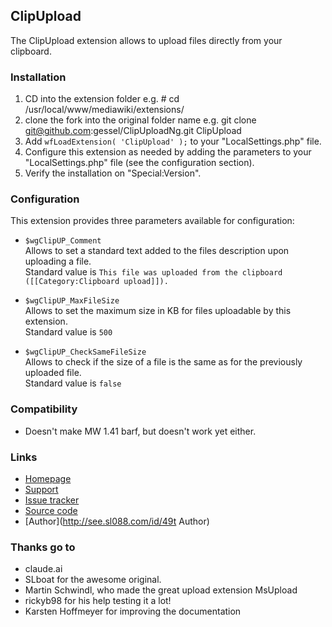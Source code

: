 ## ClipUpload

The ClipUpload extension allows to upload files directly from your clipboard.


### Installation

1. CD into the extension folder e.g. # cd /usr/local/www/mediawiki/extensions/
2. clone the fork into the original folder name e.g. git clone git@github.com:gessel/ClipUploadNg.git ClipUpload
3. Add `wfLoadExtension( 'ClipUpload' );` to your "LocalSettings.php" file.
4. Configure this extension as needed by adding the parameters to your "LocalSettings.php" file (see the configuration section).
5. Verify the installation on "Special:Version".

### Configuration

This extension provides three parameters available for configuration:
* `$wgClipUP_Comment`  
   Allows to set a standard text added to the files description upon uploading a file.  
   Standard value is `This file was uploaded from the clipboard ([[Category:Clipboard upload]]).`

* `$wgClipUP_MaxFileSize`  
   Allows to set the maximum size in KB for files uploadable by this extension.  
   Standard value is `500`

* `$wgClipUP_CheckSameFileSize`  
   Allows to check if the size of a file is the same as for the previously uploaded file.  
   Standard value is `false`

### Compatibility

* Doesn't make MW 1.41 barf, but doesn't work yet either.

### Links

* [Homepage](https://www.mediawiki.org/wiki/Extension:ClipUpload)
* [Support](https://www.mediawiki.org/wiki/Extension_talk:ClipUpload)
* [Issue tracker](https://github.com/SLboat/ClipUpload/issues)
* [Source code](https://github.com/SLboat/ClipUpload)
* [Author](http://see.sl088.com/id/49t Author)

### Thanks go to
* claude.ai
* SLboat for the awesome original.
* Martin Schwindl, who made the great upload extension MsUpload
* rickyb98 for his help testing it a lot!
* Karsten Hoffmeyer for improving the documentation
